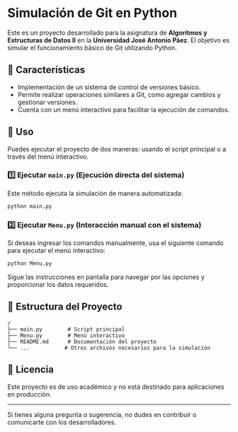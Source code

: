 # Simulación de Git en Python

Este es un proyecto desarrollado para la asignatura de **Algoritmos y Estructuras de Datos II** en la **Universidad José Antonio Páez**. El objetivo es simular el funcionamiento básico de Git utilizando Python.

## 📌 Características
- Implementación de un sistema de control de versiones básico.
- Permite realizar operaciones similares a Git, como agregar cambios y gestionar versiones.
- Cuenta con un menú interactivo para facilitar la ejecución de comandos.

## 🚀 Uso
Puedes ejecutar el proyecto de dos maneras: usando el script principal o a través del menú interactivo.

### 1️⃣ Ejecutar `main.py` (Ejecución directa del sistema)
Este método ejecuta la simulación de manera automatizada:
```bash
python main.py
```

### 2️⃣ Ejecutar `Menu.py` (Interacción manual con el sistema)
Si deseas ingresar los comandos manualmente, usa el siguiente comando para ejecutar el menú interactivo:
```bash
python Menu.py
```
Sigue las instrucciones en pantalla para navegar por las opciones y proporcionar los datos requeridos.

## 📂 Estructura del Proyecto
```
/
├── main.py        # Script principal
├── Menu.py        # Menú interactivo
├── README.md      # Documentación del proyecto
└── ...           # Otros archivos necesarios para la simulación
```

## 📜 Licencia
Este proyecto es de uso académico y no está destinado para aplicaciones en producción.

---

Si tienes alguna pregunta o sugerencia, no dudes en contribuir o comunicarte con los desarrolladores.